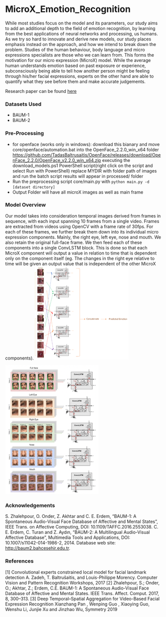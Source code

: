# MicroX_Emotion_Recognition
While most studies focus on the model and its parameters, our study aims to add an additional depth to the field of emotion recognition, by learning from the best applications of neural networks and processing, us humans. As we try so hard to innovate and derive new models, our study places emphasis instead on the approach, and how we intend to break down the problem. Studies of the human behaviour, body language and micro expressions specialists are those who we can learn from. This forms the motivation for our micro expression (MicroX) model. While the average human understands emotion based on past exposure or experience, subconsciously being able to tell how another person might be feeling through his/her facial expressions, experts on the other hand are able to quantify what they see before them and make accurate judgements. 

Research paper can be found [here](https://github.com/HeizerSpider/MicroX_Emotion_Recognition/blob/main/MicroX%20Emotion%20Recognition.pdf)

### Datasets Used
- BAUM-1
- BAUM-2

### Pre-Processing
- for openface (works only in windows):
download this bianary and move core/openface/automation.bat into the OpenFace_2.2.0_win_x64 folder
https://github.com/TadasBaltrusaitis/OpenFace/releases/download/OpenFace_2.2.0/OpenFace_v2.2.0_win_x64.zip
executing the download_models.ps1 PowerShell script(right click on the script and select Run with PowerShell)
replace MYDIR with folder path of images and run the batch script
results will appear in processed/ folder
- Run the preprocessing script core/main.py with ```python main.py -d [dataset directory]```
- Output Folder will have all microX images as well as main frame

### Model Overview
Our model takes into consideration temporal images derived from frames in sequence, with each input spanning 10 frames from a single video. Frames are extracted from videos using OpenCV with a frame rate of 30fps. For each of these frames, we further break them down into its individual micro expression components. Mainly, the right eye, left eye, nose and mouth. We also retain the original full-face frame. We then feed each of these components into a single ConvLSTM block. This is done so that each MicroX component will output a value in relation to time that is dependent only on the component itself (eg. The changes in the right eye relative to time will be given an output value that is independent of the other MicroX components).
<img src=res/microX_overview.png width="300">

<img src=res/model_overview.png width="300">

### Acknowledgements
S. Zhalehpour, O. Onder, Z. Akhtar and C. E. Erdem, “BAUM-1: A Spontaneous Audio-Visual Face Database of Affective and Mental States”, IEEE Trans. on Affective Computing, DOI: 10.1109/TAFFC.2016.2553038.
C. E. Erdem, C. Turan and Z. Aydın, “BAUM-2: A Multilingual Audio-Visual Affective Database”, Multimedia Tools and Applications, DOI: 10.1007/s11042-014-1986-2, 2014. Database web site: http://baum2.bahcesehir.edu.tr.

### References
[1] Convolutional experts constrained local model for facial landmark detection A. Zadeh, T. Baltrušaitis, and Louis-Philippe Morency. Computer Vision and Pattern Recognition Workshops, 2017
[2] Zhalehpour, S.; Onder, O.; Akhtar, Z.; Erdem, C.E. BAUM-1: A Spontaneous Audio-Visual Face Database of Affective and Mental States. IEEE Trans. Affect. Comput. 2017, 8, 300–313.
[3] Deep Temporal–Spatial Aggregation for Video-Based Facial Expression Recognition Xianzhang Pan , Wenping Guo , Xiaoying Guo, Wenshu Li, Junjie Xu and Jinzhao Wu, Symmetry 2019
